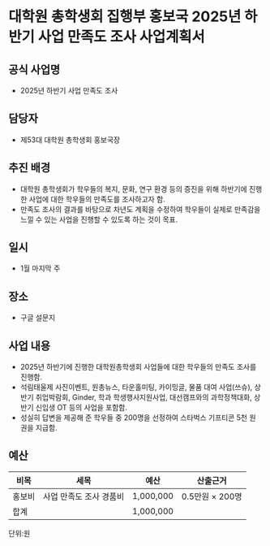 대학원 총학생회 집행부 홍보국 2025년 하반기 사업 만족도 조사 사업계획서
===

## 공식 사업명
- 2025년 하반기 사업 만족도 조사
## 담당자
- 제53대 대학원 총학생회 홍보국장
## 추진 배경
- 대학원 총학생회가 학우들의 복지, 문화, 연구 환경 등의 증진을 위해 하반기에 진행한 사업에 대한 학우들의 만족도를 조사하고자 함.
- 만족도 조사의 결과를 바탕으로 차년도 계획을 수정하여 학우들이 실제로 만족감을 느낄 수 있는 사업을 진행할 수 있도록 하는 것이 목표.
## 일시
- 1월 마지막 주

## 장소
- 구글 설문지
## 사업 내용
- 2025년 하반기에 진행한 대학원총학생회 사업들에 대한 학우들의 만족도 조사를 진행함.
- 석림태울제 사진이벤트, 원총뉴스, 타운홀미팅, 카이밍글, 물품 대여 사업(쓰슈), 상반기 취업박람회, Ginder, 학과 학생행사지원사업, 대선캠프와의 과학정책대화, 상반기 신입생 OT 등의 사업을 포함함.
- 성실히 답변을 제공해 준 학우들 중 200명을 선정하여 스타벅스 기프티콘 5천 원 권을 지급함.

## 예산

| **비목** | **세목**             | **예산**   | **산출근거**    |
|----------|----------------------|------------|-----------------|
| 홍보비   | 사업 만족도 조사 경품비 | 1,000,000  | 0.5만원 × 200명 |
| 합계     |                      | 1,000,000  |                 |

단위:원
